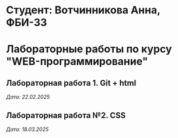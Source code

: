# Студент: Вотчинникова Анна, ФБИ-33

# Лабораторные работы по курсу "WEB-программирование"

## Лабораторная работа 1. Git + html

*Дата: 22.02.2025*

## Лабораторная работа №2. CSS

*Дата: 18.03.2025*
